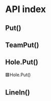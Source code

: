 # API index

## Put()

## TeamPut()

## Hole.Put()

🟩<eco>Hole</eco>.<beta>Put()</beta>

## LineIn()
